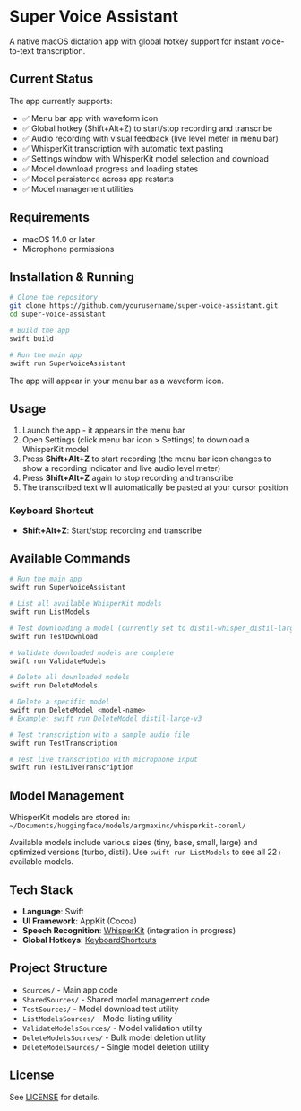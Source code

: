 # Super Voice Assistant

A native macOS dictation app with global hotkey support for instant voice-to-text transcription.

## Current Status

The app currently supports:
- ✅ Menu bar app with waveform icon
- ✅ Global hotkey (Shift+Alt+Z) to start/stop recording and transcribe
- ✅ Audio recording with visual feedback (live level meter in menu bar)
- ✅ WhisperKit transcription with automatic text pasting
- ✅ Settings window with WhisperKit model selection and download
- ✅ Model download progress and loading states
- ✅ Model persistence across app restarts
- ✅ Model management utilities

## Requirements

- macOS 14.0 or later
- Microphone permissions

## Installation & Running

```bash
# Clone the repository
git clone https://github.com/yourusername/super-voice-assistant.git
cd super-voice-assistant

# Build the app
swift build

# Run the main app
swift run SuperVoiceAssistant
```

The app will appear in your menu bar as a waveform icon.

## Usage

1. Launch the app - it appears in the menu bar
2. Open Settings (click menu bar icon > Settings) to download a WhisperKit model
3. Press **Shift+Alt+Z** to start recording (the menu bar icon changes to show a recording indicator and live audio level meter)
4. Press **Shift+Alt+Z** again to stop recording and transcribe
5. The transcribed text will automatically be pasted at your cursor position

### Keyboard Shortcut

- **Shift+Alt+Z**: Start/stop recording and transcribe

## Available Commands

```bash
# Run the main app
swift run SuperVoiceAssistant

# List all available WhisperKit models
swift run ListModels

# Test downloading a model (currently set to distil-whisper_distil-large-v3)
swift run TestDownload

# Validate downloaded models are complete
swift run ValidateModels

# Delete all downloaded models
swift run DeleteModels

# Delete a specific model
swift run DeleteModel <model-name>
# Example: swift run DeleteModel distil-large-v3

# Test transcription with a sample audio file
swift run TestTranscription

# Test live transcription with microphone input
swift run TestLiveTranscription
```

## Model Management

WhisperKit models are stored in: `~/Documents/huggingface/models/argmaxinc/whisperkit-coreml/`

Available models include various sizes (tiny, base, small, large) and optimized versions (turbo, distil). Use `swift run ListModels` to see all 22+ available models.

## Tech Stack

- **Language**: Swift
- **UI Framework**: AppKit (Cocoa)
- **Speech Recognition**: [WhisperKit](https://github.com/argmaxinc/WhisperKit) (integration in progress)
- **Global Hotkeys**: [KeyboardShortcuts](https://github.com/sindresorhus/KeyboardShortcuts)

## Project Structure

- `Sources/` - Main app code
- `SharedSources/` - Shared model management code
- `TestSources/` - Model download test utility
- `ListModelsSources/` - Model listing utility
- `ValidateModelsSources/` - Model validation utility
- `DeleteModelsSources/` - Bulk model deletion utility
- `DeleteModelSources/` - Single model deletion utility

## License

See [LICENSE](LICENSE) for details.